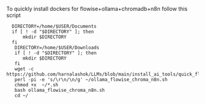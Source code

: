 To quickly install dockers for flowise+ollama+chromadb+n8n follow this script

```
  DIRECTORY=/home/$USER/Documents
  if [ ! -d "$DIRECTORY" ]; then
      mkdir $DIRECTORY
  fi
   DIRECTORY=/home/$USER/Downloads
   if [ ! -d "$DIRECTORY" ]; then
      mkdir $DIRECTORY
   fi
   wget -c https://github.com/harnalashok/LLMs/blob/main/install_ai_tools/quick_flowise_ollama/ollama_flowise_chroma_n8n.sh
   perl -pi -e 's/\r\n/\n/g' ~/ollama_flowise_chroma_n8n.sh
   chmod +x  ~/*.sh   
   bash ollama_flowise_chroma_n8n.sh
   cd ~/   
```
